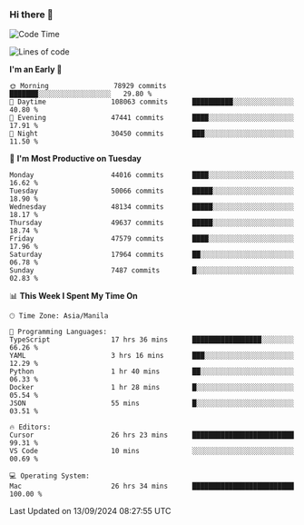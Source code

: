 ### Hi there 👋

<!--START_SECTION:waka-->
![Code Time](http://img.shields.io/badge/Code%20Time-5%2C546%20hrs%2032%20mins-blue)

![Lines of code](https://img.shields.io/badge/From%20Hello%20World%20I%27ve%20Written-118.1%20million%20lines%20of%20code-blue)

**I'm an Early 🐤** 

```text
🌞 Morning                78929 commits       ███████░░░░░░░░░░░░░░░░░░   29.80 % 
🌆 Daytime                108063 commits      ██████████░░░░░░░░░░░░░░░   40.80 % 
🌃 Evening                47441 commits       ████░░░░░░░░░░░░░░░░░░░░░   17.91 % 
🌙 Night                  30450 commits       ███░░░░░░░░░░░░░░░░░░░░░░   11.50 % 
```
📅 **I'm Most Productive on Tuesday** 

```text
Monday                   44016 commits       ████░░░░░░░░░░░░░░░░░░░░░   16.62 % 
Tuesday                  50066 commits       █████░░░░░░░░░░░░░░░░░░░░   18.90 % 
Wednesday                48134 commits       █████░░░░░░░░░░░░░░░░░░░░   18.17 % 
Thursday                 49637 commits       █████░░░░░░░░░░░░░░░░░░░░   18.74 % 
Friday                   47579 commits       ████░░░░░░░░░░░░░░░░░░░░░   17.96 % 
Saturday                 17964 commits       ██░░░░░░░░░░░░░░░░░░░░░░░   06.78 % 
Sunday                   7487 commits        █░░░░░░░░░░░░░░░░░░░░░░░░   02.83 % 
```


📊 **This Week I Spent My Time On** 

```text
🕑︎ Time Zone: Asia/Manila

💬 Programming Languages: 
TypeScript               17 hrs 36 mins      █████████████████░░░░░░░░   66.26 % 
YAML                     3 hrs 16 mins       ███░░░░░░░░░░░░░░░░░░░░░░   12.29 % 
Python                   1 hr 40 mins        ██░░░░░░░░░░░░░░░░░░░░░░░   06.33 % 
Docker                   1 hr 28 mins        █░░░░░░░░░░░░░░░░░░░░░░░░   05.54 % 
JSON                     55 mins             █░░░░░░░░░░░░░░░░░░░░░░░░   03.51 % 

🔥 Editors: 
Cursor                   26 hrs 23 mins      █████████████████████████   99.31 % 
VS Code                  10 mins             ░░░░░░░░░░░░░░░░░░░░░░░░░   00.69 % 

💻 Operating System: 
Mac                      26 hrs 34 mins      █████████████████████████   100.00 % 
```


 Last Updated on 13/09/2024 08:27:55 UTC
<!--END_SECTION:waka-->


<!--
**rad182/rad182** is a ✨ _special_ ✨ repository because its `README.md` (this file) appears on your GitHub profile.

Here are some ideas to get you started:

- 🔭 I’m currently working on ...
- 🌱 I’m currently learning ...
- 👯 I’m looking to collaborate on ...
- 🤔 I’m looking for help with ...
- 💬 Ask me about ...
- 📫 How to reach me: ...
- 😄 Pronouns: ...
- ⚡ Fun fact: ...
-->
